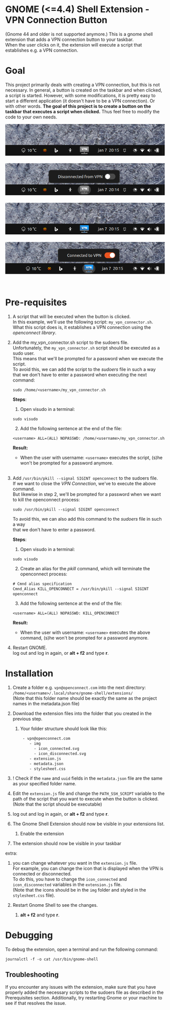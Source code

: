 # GNOME (<=4.4) Shell Extension - VPN Connection Button
(Gnome 44 and older is not supported anymore.)
This is a gnome shell extension that adds a VPN connection button to your taskbar.  
When the user clicks on it, the extension will execute a script that establishes e.g. a VPN connection.  

# Goal
This project primarily deals with creating a VPN connection, but this is not necessary. In general, a button is created on the taskbar and when clicked, a script is started. However, with some modifications, it is pretty easy to start a different application (it doesn't have to be a VPN connection). Or with other words. **The goal of this project is to create a button on the taskbar that executes a script when clicked.** 
Thus feel free to modify the code to your own needs.

<div>
<img src="img/git/Screenshot_1.png" style="margin:7px auto 0 auto; widht:750px; display:block"><br/>
<img src="img/git/Screenshot_2.png" style="margin:7px auto 0 auto; widht:750px; display:block"><br/>
<img src="img/git/Screenshot_3.png" style="margin:7px auto 0 auto; widht:750px; display:block"><br/>
<img src="img/git/Screenshot_4.png" style="margin:7px auto 0 auto; widht:750px; display:block"><br/><br/>
</div>

# Pre-requisites
 1. A script that will be executed when the button is clicked.   
  In this example, we'll use the following script: `my_vpn_connector.sh`.  
  What this script does is, it establishes a VPN connection using the _openconnect library_.

 1. Add the my_vpn_connector.sh script to the sudoers file.  
    Unfortunately, the `my_vpn_connector.sh` script should be executed as a sudo user.  
    This means that we'll be prompted for a password when we execute the script.  
    To avoid this, we can add the script to the *sudoers* file in such a way  
    that we don't have to enter a password when executing the next command:
    ```shell
    sudo /home/<username>/my_vpn_connector.sh
    ```

    **Steps**:
    1. Open visudo in a terminal: 
    ```shell 
    sudo visudo
    ```  
    2. Add the following sentence at the end of the file:   
    ```shell
    <username> ALL=(ALL) NOPASSWD: /home/<username>/my_vpn_connector.sh
    ```

    **Result:**   
    -  When the user with username: `<username>` executes the script, (s)he won't be prompted for a password anymore.   
       <br>

 1. Add `/usr/bin/pkill --signal SIGINT openconnect` to the sudoers file.  
    If we want to close the *VPN Connection*, we've to execute the above command.  
    But likewise in step 2, we'll be prompted for a password when we want to kill the openconnect process:
    ```shell
    sudo /usr/bin/pkill --signal SIGINT openconnect
    ```
    To avoid this, we can also add this command to the *sudoers* file in such a way  
      that we don't have to enter a password.

    **Steps**:
    1. Open visudo in a terminal: 
    ```shell 
    sudo visudo
    ```  
    2. Create an alias for the *pkill* command, which will terminate the openconnect process:
    ```shell
    # Cmnd alias specification
    Cmnd_Alias KILL_OPENCONNECT = /usr/bin/pkill --signal SIGINT openconnect
    ```

    3. Add the following sentence at the end of the file:   
    ```shell
    <username> ALL=(ALL) NOPASSWD: KILL_OPENCONNECT
    ```
    **Result:**   
    -  When the user with username: `<username>` executes the above command, (s)he won't be prompted for a password anymore.
       <br>

1. Restart GNOME.  
   log out and log in again, or **alt + f2** and type **r**.


# Installation
 1. Create a folder e.g. `vpn@openconnect.com` into the next directory: `/home/<username>/.local/share/gnome-shell/extensions/`  
    (Note that this folder name should be exactly the same as the project names in the metadata.json file)   
 1. Download the extension files into the folder that you created in the previous step.  
    1. Your folder structure should look like this:
        ```
         - vpn@openconnect.com
            - img
              - icon_connected.svg
              - icon_disconnected.svg
            - extension.js
            - metadata.json
            - stylesheet.css
 1. ! Check if the `name` and `uuid` fields in the `metadata.json` file are the same as your specified folder name.
 1. Edit the `extension.js` file and change the `PATH_SSH_SCRIPT` variable to the path of the script that you want to execute when the button is clicked.    
    (Note that the script should be executable)
 1. log out and log in again, or **alt + f2** and type **r**.  

 1. The Gnome Shell Extension should now be visible in your extensions list.
    1. Enable the extension
 1. The extension should now be visible in your taskbar 


extra:
1. you can change whatever you want in the `extension.js` file.  
   For example, you can change the icon that is displayed when the VPN is connected or disconnected.  
   To do this, you have to change the `icon_connected` and `icon_disconnected` variables in the `extension.js` file.  
   (Note that the icons should be in the `img` folder and styled in the `stylesheet.css` file).

1. Restart Gnome Shell to see the changes.
    1. **alt + f2** and type **r**.




# Debugging
To debug the extension, open a terminal and run the following command:
```shell
journalctl -f -o cat /usr/bin/gnome-shell
```
## Troubleshooting
If you encounter any issues with the extension, make sure that you have properly added the necessary scripts to the sudoers file as described in the Prerequisites section. Additionally, try restarting Gnome or your machine to see if that resolves the issue.